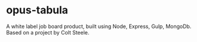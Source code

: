 # opus-tabula
A white label job board product, built using Node, Express, Gulp, MongoDb. Based on a project by Colt Steele. 